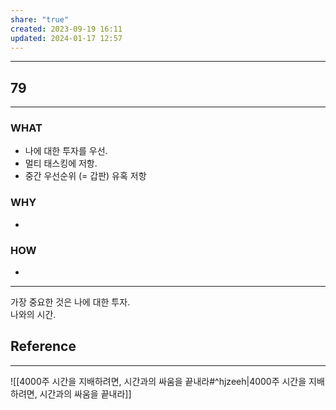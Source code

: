 ```yaml
---
share: "true"
created: 2023-09-19 16:11
updated: 2024-01-17 12:57
---
```


---
## 79
---
### WHAT
- 나에 대한 투자를 우선.
- 멀티 태스킹에 저항.
- 중간 우선순위 (= 갑판) 유혹 저항
### WHY
- 
### HOW
- 
---

가장 중요한 것은 나에 대한 투자.  
나와의 시간.


## Reference
---
![[4000주  시간을 지배하려면, 시간과의 싸움을 끝내라#^hjzeeh|4000주  시간을 지배하려면, 시간과의 싸움을 끝내라]]
